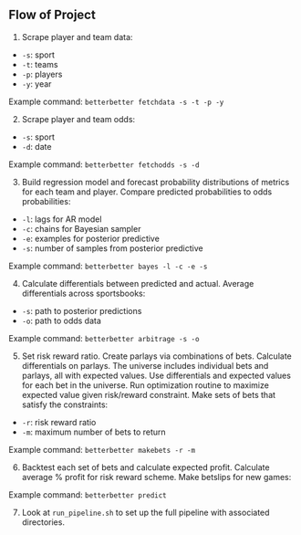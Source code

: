 ## Flow of Project

1. Scrape player and team data:
  - `-s`: sport
  - `-t`: teams
  - `-p`: players
  - `-y`: year

  Example command: `betterbetter fetchdata -s -t -p -y`

2. Scrape player and team odds:
  - `-s`: sport
  - `-d`: date

  Example command: `betterbetter fetchodds -s -d`

3. Build regression model and forecast probability distributions of metrics for each team and player. Compare predicted probabilities to odds probabilities:
  - `-l`: lags for AR model
  - `-c`: chains for Bayesian sampler
  - `-e`: examples for posterior predictive
  - `-s`: number of samples from posterior predictive

  Example command: `betterbetter bayes -l -c -e -s`

4. Calculate differentials between predicted and actual. Average differentials across sportsbooks:
  - `-s`: path to posterior predictions
  - `-o`: path to odds data

  Example command: `betterbetter arbitrage -s -o`

5. Set risk reward ratio. Create parlays via combinations of bets. Calculate differentials on parlays. The universe includes individual bets and parlays, all with expected values. Use differentials and expected values for each bet in the universe. Run optimization routine to maximize expected value given risk/reward constraint. Make sets of bets that satisfy the constraints:
  - `-r`: risk reward ratio
  - `-m`: maximum number of bets to return

  Example command: `betterbetter makebets -r -m`

6. Backtest each set of bets and calculate expected profit. Calculate average % profit for risk reward scheme. Make betslips for new games:

  Example command: `betterbetter predict`

7. Look at `run_pipeline.sh` to set up the full pipeline with associated directories.
